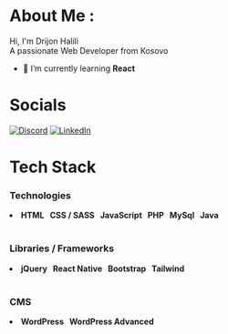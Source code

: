 # About Me :
Hi, I'm Drijon Halili\
A passionate Web Developer from Kosovo
<!-- 🔭 I’m currently working on **Discipline App**-->
- 🌱 I’m currently learning **React**
<!--- 👯 I’m looking to collaborate on **any PHP project**-->

# Socials
[![Discord](https://img.shields.io/badge/Discord-%237289DA.svg?logo=discord&logoColor=white&style=for-the-badge)](https://discord.com/users/521062959154462720)  [![LinkedIn](https://img.shields.io/badge/LinkedIn-%230077B5.svg?logo=linkedin&logoColor=white&style=for-the-badge)](https://linkedin.com/in/drijon) 

# Tech Stack

<h3>Technologies</h3>
<div>
		<li><b>HTML <span>
		&nbsp CSS / SASS
		&nbsp JavaScript
		&nbsp PHP
		&nbsp MySql
		&nbsp Java</b>
	</span>
</li>
	</div>
<br>
<h3>Libraries / Frameworks</h3>
<div>
	<li><b>jQuery <span>
		&nbsp React Native
		&nbsp Bootstrap
		&nbsp Tailwind
	</b>
	</span>
</li>
</div>
<br>
<h3>CMS</h3>
<div>
	<li><b>WordPress <span>
		&nbsp WordPress Advanced
	</b>
	</span>
  </li>
</div>

<br>
<br>

<!--
# GitHub Stats :

![](https://github-readme-stats.vercel.app/api/top-langs/?username=Drijoni&theme=tokyonight&hide_border=true&include_all_commits=false&count_private=false&layout=compact)
-->

<!--[![](https://visitcount.itsvg.in/api?id=Drijoni&icon=0&color=0)](https://visitcount.itsvg.in)-->
